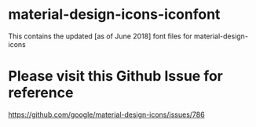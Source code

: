# material-design-icons-iconfont
This contains the updated [as of June 2018] font files for material-design-icons

# Please visit this Github Issue for reference
https://github.com/google/material-design-icons/issues/786


